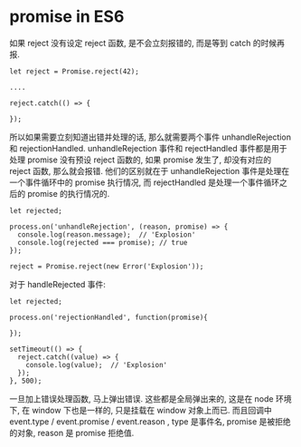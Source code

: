 # promise in ES6

如果 reject 没有设定 reject 函数, 是不会立刻报错的, 而是等到 catch 的时候再报.
```
let reject = Promise.reject(42);

....

reject.catch(() => {

});
```
所以如果需要立刻知道出错并处理的话, 那么就需要两个事件 unhandleRejection 和 rejectionHandled. 
unhandleRejection 事件和 rejectHandled 事件都是用于处理 promise 没有预设 reject 函数的, 如果 promise 发生了, 却没有对应的 reject 函数, 那么就会报错.
他们的区别就在于 unhandleRejection 事件是处理在一个事件循环中的 promise 执行情况, 而 rejectHandled 是处理一个事件循环之后的 promise 的执行情况的.
```
let rejected;

process.on('unhandleRejection', (reason, promise) => {
  console.log(reason.message);  // 'Explosion'
  console.log(rejected === promise); // true
});

reject = Promise.reject(new Error('Explosion'));
```
对于 handleRejected 事件:
```
let rejected;

process.on('rejectionHandled', function(promise){

});

setTimeout(() => {
  reject.catch((value) => {
    console.log(value);  // 'Explosion'
  });
}, 500);
```
一旦加上错误处理函数, 马上弹出错误. 这些都是全局弹出来的, 这是在 node 环境下, 在 window 下也是一样的, 只是挂载在 window 对象上而已.
而且回调中 event.type / event.promise / event.reason , type 是事件名, promise 是被拒绝的对象, reason 是 promise 拒绝值.
